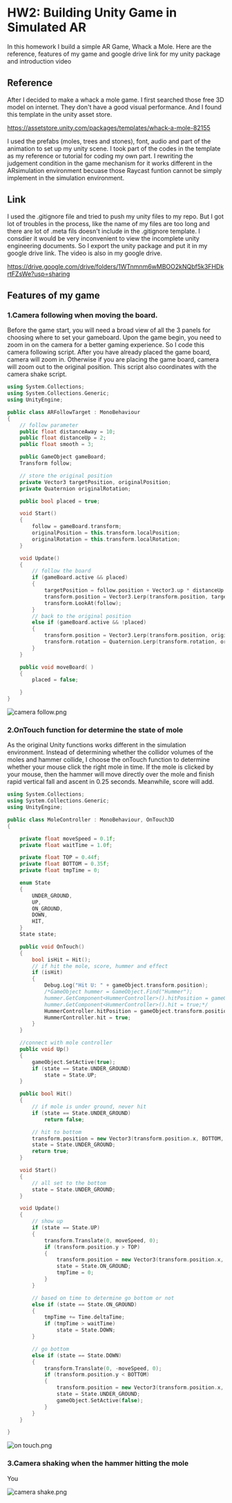 # HW2: Building Unity Game in Simulated AR

In this homework I build a simple AR Game, Whack a Mole. Here are the reference, features of my game and google drive link for my unity package and introduction video  

## Reference

After I decided to make a whack a mole game. I first searched those free 3D model on internet. They don't have a good visual performance. And I found this template in the unity asset store. 

https://assetstore.unity.com/packages/templates/whack-a-mole-82155

I used the prefabs (moles, trees and stones), font, audio and part of the animation to set up my unity scene. I took part of the codes in the template as my reference or tutorial for coding my own part. I rewriting the judgement condition in the game mechanism for it works different in the ARsimulation environment becuase those Raycast funtion cannot be simply implement in the simulation environment.


## Link

I used the .gitignore file and tried to push my unity files to my repo. But I got lot of troubles in the process, like the name of my files are too long and there are lot of .meta fils doesn't include in the .gitignore template. I consdier it would be very inconvenient to view the incomplete unity engineering documents. So I export the unity package and put it in my google drive link. The video is also in my google drive.

https://drive.google.com/drive/folders/1WTnmnm6wMBOO2kNQbf5k3FHDkrtFZsWe?usp=sharing


## Features of my game

### 1.Camera following when moving the board.
Before the game start, you will need a broad view of all the 3 panels for choosing where to set your gameboard. Upon the game begin, you need to zoom in on the camera for a better gaming experience. So I code this camera following script. After you have already placed the game board, camera will zoom in. Otherwise if you are placing the game board, camera will zoom out to the original position. This script also coordinates with the camera shake script.  
```C++
using System.Collections;
using System.Collections.Generic;
using UnityEngine;

public class ARFollowTarget : MonoBehaviour
{
    // follow parameter 
    public float distanceAway = 10;           
    public float distanceUp = 2;             
    public float smooth = 3; 

    public GameObject gameBoard;
    Transform follow;

    // store the original position
    private Vector3 targetPosition, originalPosition;
    private Quaternion originalRotation;

    public bool placed = true;

    void Start()
    {
        follow = gameBoard.transform;
        originalPosition = this.transform.localPosition;
        originalRotation = this.transform.localRotation;
    }

    void Update()
    {
        // follow the board
        if (gameBoard.active && placed)
        {
            targetPosition = follow.position + Vector3.up * distanceUp - follow.forward * distanceAway;
            transform.position = Vector3.Lerp(transform.position, targetPosition, Time.deltaTime * smooth);
            transform.LookAt(follow);
        }      
        // back to the original position
        else if (gameBoard.active && !placed)
        {
            transform.position = Vector3.Lerp(transform.position, originalPosition, Time.deltaTime * smooth);
            transform.rotation = Quaternion.Lerp(transform.rotation, originalRotation, Time.deltaTime * smooth);
        }
    }

    public void moveBoard( )
    {
        placed = false;

    }
}

```

![camera follow.png](https://github.com/Nianthony/cs294-137-hw2-tongnian/blob/aa22f7a0d2560ee0a0b4c70ac0738ce961985e67/image/camera%20follow.png)


### 2.OnTouch function for determine the state of mole
As the original Unity functions works different in the simulation environment. Instead of determining whether the collidor volumes of the moles and hammer collide, I choose the onTouch function to determine whether your mouse click the right mole in time. If the mole is clicked by your mouse, then the hammer will move directly over the mole and finish rapid vertical fall and ascent in 0.25 seconds. Meanwhile, score will add. 
```C++
using System.Collections;
using System.Collections.Generic;
using UnityEngine;

public class MoleController : MonoBehaviour, OnTouch3D
{

	private float moveSpeed = 0.1f;
	private float waitTime = 1.0f;

	private float TOP = 0.44f;
	private float BOTTOM = 0.35f;
	private float tmpTime = 0;

	enum State
	{
		UNDER_GROUND,
		UP,
		ON_GROUND,
		DOWN,
		HIT,
	}
	State state;

	public void OnTouch()
	{
		bool isHit = Hit();
		// if hit the mole, score, hummer and effect
        if (isHit)
        {
			Debug.Log("Hit U: " + gameObject.transform.position);
			/*GameObject hummer = GameObject.Find("Hummer");
			hummer.GetComponent<HummerController>().hitPosition = gameObject.transform.position;
			hummer.GetComponent<HummerController>().hit = true;*/
			HummerController.hitPosition = gameObject.transform.position;
			HummerController.hit = true;
		}
    }

	//connect with mole controller
	public void Up()
	{
		gameObject.SetActive(true);
		if (state == State.UNDER_GROUND)
			state = State.UP;
	}

	public bool Hit()
	{
		// if mole is under ground, never hit
		if (state == State.UNDER_GROUND)
			return false;

		// hit to bottom
		transform.position = new Vector3(transform.position.x, BOTTOM, transform.position.z);
		state = State.UNDER_GROUND;
		return true;
	}

	void Start()
	{
		// all set to the bottom
		state = State.UNDER_GROUND;
	}

	void Update()
	{
		// show up
		if (state == State.UP)
		{
			transform.Translate(0, moveSpeed, 0);
			if (transform.position.y > TOP)
			{
				transform.position = new Vector3(transform.position.x, TOP, transform.position.z);
				state = State.ON_GROUND;
				tmpTime = 0;
			}
		}

		// based on time to determine go bottom or not
		else if (state == State.ON_GROUND)
		{
			tmpTime += Time.deltaTime;
			if (tmpTime > waitTime)
				state = State.DOWN;
		}

		// go bottom
		else if (state == State.DOWN)
		{
			transform.Translate(0, -moveSpeed, 0);
			if (transform.position.y < BOTTOM)
			{
				transform.position = new Vector3(transform.position.x, BOTTOM, transform.position.z);
				state = State.UNDER_GROUND;
				gameObject.SetActive(false);
			}
		}
	}

}

```

![on touch.png](https://github.com/Nianthony/cs294-137-hw2-tongnian/blob/aaa7357f924389e5427a1fd806bcf78782585799/image/on%20touch.png)



### 3.Camera shaking when the hammer hitting the mole
You 

![camera shake.png](https://github.com/Nianthony/cs294-137-hw2-tongnian/blob/aaa7357f924389e5427a1fd806bcf78782585799/image/camera%20shake.png)

